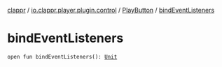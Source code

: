 [clappr](../../index.md) / [io.clappr.player.plugin.control](../index.md) / [PlayButton](index.md) / [bindEventListeners](./bind-event-listeners.md)

# bindEventListeners

`open fun bindEventListeners(): `[`Unit`](https://kotlinlang.org/api/latest/jvm/stdlib/kotlin/-unit/index.html)